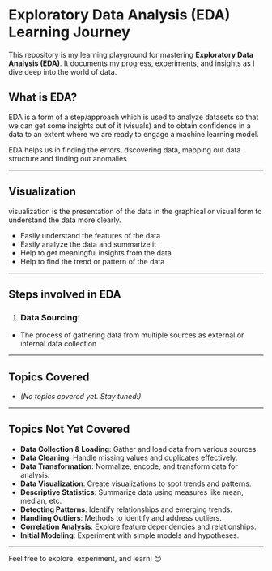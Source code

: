 # Exploratory Data Analysis (EDA) Learning Journey

This repository is my learning playground for mastering **Exploratory Data Analysis (EDA)**. It documents my progress, experiments, and insights as I dive deep into the world of data.

## What is EDA?

EDA is a form of a step/approach which is used to analyze datasets so that we can get some insights out of it (visuals) and to obtain confidence in a data to an extent where we are ready to engage a machine learning model.

EDA helps us in finding the errors, dscovering data, mapping out data structure and finding out anomalies

---

## Visualization
visualization is the presentation of the data in the graphical or visual form to understand the data more clearly.
- Easily understand the features of the data
- Easily analyze the data and summarize it
- Help to get meaningful insights from the data
- Help to find the trend or pattern of the data

---

## Steps involved in EDA
1. ### Data Sourcing:
- The process of gathering data from multiple sources as external or internal data collection

---

## Topics Covered
- *(No topics covered yet. Stay tuned!)*

---

## Topics Not Yet Covered
- **Data Collection & Loading**: Gather and load data from various sources.
- **Data Cleaning**: Handle missing values and duplicates effectively.
- **Data Transformation**: Normalize, encode, and transform data for analysis.
- **Data Visualization**: Create visualizations to spot trends and patterns.
- **Descriptive Statistics**: Summarize data using measures like mean, median, etc.
- **Detecting Patterns**: Identify relationships and emerging trends.
- **Handling Outliers**: Methods to identify and address outliers.
- **Correlation Analysis**: Explore feature dependencies and relationships.
- **Initial Modeling**: Experiment with simple models and hypotheses.

---

Feel free to explore, experiment, and learn! 😊


